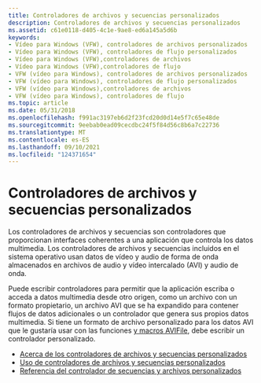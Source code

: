 ```yaml
---
title: Controladores de archivos y secuencias personalizados
description: Controladores de archivos y secuencias personalizados
ms.assetid: c61e0118-d405-4c1e-9ae8-ed6a145a5d6b
keywords:
- Vídeo para Windows (VFW), controladores de archivos personalizados
- Vídeo para Windows (VFW), controladores de flujo personalizados
- Vídeo para Windows (VFW),controladores de archivos
- Vídeo para Windows (VFW),controladores de flujo
- VFW (vídeo para Windows), controladores de archivos personalizados
- VFW (vídeo para Windows), controladores de flujo personalizados
- VFW (vídeo para Windows),controladores de archivos
- VFW (vídeo para Windows), controladores de flujo
ms.topic: article
ms.date: 05/31/2018
ms.openlocfilehash: f991ac3197eb6d2f23fcd20d0d14e5f7c65e48de
ms.sourcegitcommit: 9eebab0ead09cecdbc24f5f84d56c8b6a7c22736
ms.translationtype: MT
ms.contentlocale: es-ES
ms.lasthandoff: 09/10/2021
ms.locfileid: "124371654"
---
```

# <a name="custom-file-and-stream-handlers"></a>Controladores de archivos y secuencias personalizados

Los controladores de archivos y secuencias son controladores que proporcionan interfaces coherentes a una aplicación que controla los datos multimedia. Los controladores de archivos y secuencias incluidos en el sistema operativo usan datos de vídeo y audio de forma de onda almacenados en archivos de audio y vídeo intercalado (AVI) y audio de onda.

Puede escribir controladores para permitir que la aplicación escriba o acceda a datos multimedia desde otro origen, como un archivo con un formato propietario, un archivo AVI que se ha expandido para contener flujos de datos adicionales o un controlador que genera sus propios datos multimedia. Si tiene un formato de archivo personalizado para los datos AVI que le gustaría usar con las funciones [y macros AVIFile](avifile-functions-and-macros.md), debe escribir un controlador personalizado.

-   [Acerca de los controladores de archivos y secuencias personalizados](about-custom-file-and-stream-handlers.md)
-   [Uso de controladores de archivos y secuencias personalizados](using-custom-file-and-stream-handlers.md)
-   [Referencia del controlador de secuencias y archivos personalizados](custom-file-and-stream-handler-reference.md)

 

 




